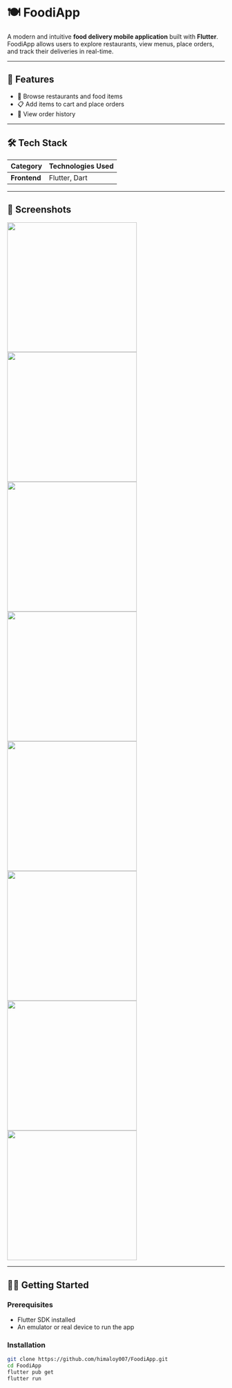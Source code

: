# 🍽️ FoodiApp

A modern and intuitive **food delivery mobile application** built with **Flutter**. FoodiApp allows users to explore restaurants, view menus, place orders, and track their deliveries in real-time.

---

## 📱 Features

- 🏪 Browse restaurants and food items
- 📋 Add items to cart and place orders
- 🧾 View order history


---

## 🛠️ Tech Stack

| Category        | Technologies Used                      |
|----------------|------------------------------------------|
| **Frontend**    | Flutter, Dart                           |

---

## 📸 Screenshots

<img src="screenshots/home_page.png" width="300"/> <img src="screenshots/restaurant_list.png" width="300"/>
<img src="screenshots/cart_page.png" width="300"/> <img src="screenshots/order_tracking.png" width="300"/>
<img src="screenshots/offer_page.png" width="300"/> <img src="screenshots/restaurant_list.png" width="300"/>
<img src="screenshots/restaurant_page.png" width="300"/> <img src="screenshots/order_tracking.png" width="300"/>

---

## 🧑‍💻 Getting Started

### Prerequisites
- Flutter SDK installed
- An emulator or real device to run the app

### Installation

```bash
git clone https://github.com/himaloy007/FoodiApp.git
cd FoodiApp
flutter pub get
flutter run
